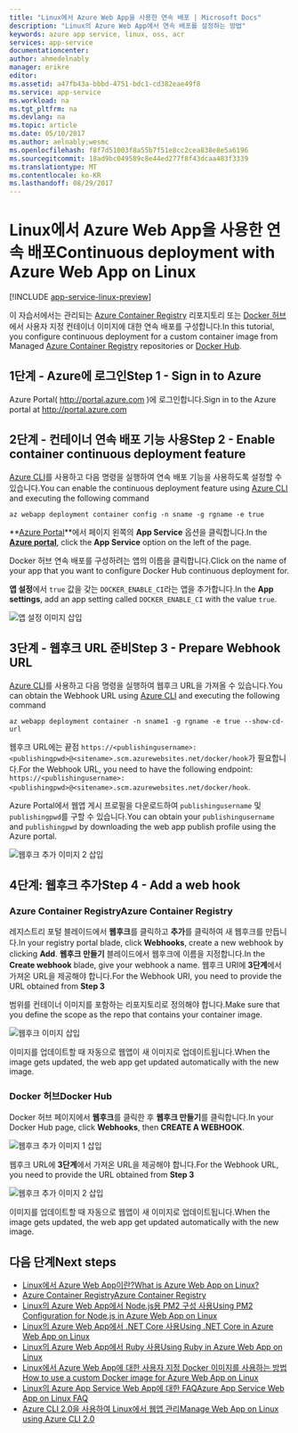 ```yaml
---
title: "Linux에서 Azure Web App을 사용한 연속 배포 | Microsoft Docs"
description: "Linux의 Azure Web App에서 연속 배포를 설정하는 방법"
keywords: azure app service, linux, oss, acr
services: app-service
documentationcenter: 
author: ahmedelnably
manager: erikre
editor: 
ms.assetid: a47fb43a-bbbd-4751-bdc1-cd382eae49f8
ms.service: app-service
ms.workload: na
ms.tgt_pltfrm: na
ms.devlang: na
ms.topic: article
ms.date: 05/10/2017
ms.author: aelnably;wesmc
ms.openlocfilehash: f8f7d51003f8a55b7f51e8cc2cea838e8e5a6196
ms.sourcegitcommit: 18ad9bc049589c8e44ed277f8f43dcaa483f3339
ms.translationtype: MT
ms.contentlocale: ko-KR
ms.lasthandoff: 08/29/2017
---
```

# <a name="continuous-deployment-with-azure-web-app-on-linux"></a><span data-ttu-id="e3297-104">Linux에서 Azure Web App을 사용한 연속 배포</span><span class="sxs-lookup"><span data-stu-id="e3297-104">Continuous deployment with Azure Web App on Linux</span></span>

[!INCLUDE [app-service-linux-preview](../../includes/app-service-linux-preview.md)]

<span data-ttu-id="e3297-105">이 자습서에서는 관리되는 [Azure Container Registry](https://azure.microsoft.com/en-us/services/container-registry/) 리포지토리 또는 [Docker 허브](https://hub.docker.com)에서 사용자 지정 컨테이너 이미지에 대한 연속 배포를 구성합니다.</span><span class="sxs-lookup"><span data-stu-id="e3297-105">In this tutorial, you configure continuous deployment for a custom container image from Managed [Azure Container Registry](https://azure.microsoft.com/en-us/services/container-registry/) repositories or [Docker Hub](https://hub.docker.com).</span></span>

## <a name="step-1---sign-in-to-azure"></a><span data-ttu-id="e3297-106">1단계 - Azure에 로그인</span><span class="sxs-lookup"><span data-stu-id="e3297-106">Step 1 - Sign in to Azure</span></span>

<span data-ttu-id="e3297-107">Azure Portal( http://portal.azure.com )에 로그인합니다.</span><span class="sxs-lookup"><span data-stu-id="e3297-107">Sign in to the Azure portal at http://portal.azure.com</span></span>

## <a name="step-2---enable-container-continuous-deployment-feature"></a><span data-ttu-id="e3297-108">2단계 - 컨테이너 연속 배포 기능 사용</span><span class="sxs-lookup"><span data-stu-id="e3297-108">Step 2 - Enable container continuous deployment feature</span></span>

<span data-ttu-id="e3297-109">[Azure CLI](https://docs.microsoft.com/en-us/cli/azure/install-azure-cli)를 사용하고 다음 명령을 실행하여 연속 배포 기능을 사용하도록 설정할 수 있습니다.</span><span class="sxs-lookup"><span data-stu-id="e3297-109">You can enable the continuous deployment feature using [Azure CLI](https://docs.microsoft.com/en-us/cli/azure/install-azure-cli) and executing the following command</span></span>

```azurecli-interactive
az webapp deployment container config -n sname -g rgname -e true
``` 

<span data-ttu-id="e3297-110">**[Azure Portal](https://portal.azure.com/)**에서 페이지 왼쪽의 **App Service** 옵션을 클릭합니다.</span><span class="sxs-lookup"><span data-stu-id="e3297-110">In the **[Azure portal](https://portal.azure.com/)**, click the **App Service** option on the left of the page.</span></span>

<span data-ttu-id="e3297-111">Docker 허브 연속 배포를 구성하려는 앱의 이름을 클릭합니다.</span><span class="sxs-lookup"><span data-stu-id="e3297-111">Click on the name of your app that you want to configure Docker Hub continuous deployment for.</span></span>

<span data-ttu-id="e3297-112">**앱 설정**에서 `true` 값을 갖는 `DOCKER_ENABLE_CI`라는 앱을 추가합니다.</span><span class="sxs-lookup"><span data-stu-id="e3297-112">In the **App settings**, add an app setting called `DOCKER_ENABLE_CI` with the value `true`.</span></span>

![앱 설정 이미지 삽입](./media/app-service-webapp-service-linux-ci-cd/step2.png)

## <a name="step-3---prepare-webhook-url"></a><span data-ttu-id="e3297-114">3단계 - 웹후크 URL 준비</span><span class="sxs-lookup"><span data-stu-id="e3297-114">Step 3 - Prepare Webhook URL</span></span>

<span data-ttu-id="e3297-115">[Azure CLI](https://docs.microsoft.com/en-us/cli/azure/install-azure-cli)를 사용하고 다음 명령을 실행하여 웹후크 URL을 가져올 수 있습니다.</span><span class="sxs-lookup"><span data-stu-id="e3297-115">You can obtain the Webhook URL using [Azure CLI](https://docs.microsoft.com/en-us/cli/azure/install-azure-cli) and executing the following command</span></span>

```azurecli-interactive
az webapp deployment container -n sname1 -g rgname -e true --show-cd-url
``` 

<span data-ttu-id="e3297-116">웹후크 URL에는 끝점 `https://<publishingusername>:<publishingpwd>@<sitename>.scm.azurewebsites.net/docker/hook`가 필요합니다.</span><span class="sxs-lookup"><span data-stu-id="e3297-116">For the Webhook URL, you need to have the following endpoint: `https://<publishingusername>:<publishingpwd>@<sitename>.scm.azurewebsites.net/docker/hook`.</span></span>

<span data-ttu-id="e3297-117">Azure Portal에서 웹앱 게시 프로필을 다운로드하여 `publishingusername` 및 `publishingpwd`를 구할 수 있습니다.</span><span class="sxs-lookup"><span data-stu-id="e3297-117">You can obtain your `publishingusername` and `publishingpwd` by downloading the web app publish profile using the Azure portal.</span></span>

![웹후크 추가 이미지 2 삽입](./media/app-service-webapp-service-linux-ci-cd/step3-3.png)

## <a name="step-4---add-a-web-hook"></a><span data-ttu-id="e3297-119">4단계: 웹후크 추가</span><span class="sxs-lookup"><span data-stu-id="e3297-119">Step 4 - Add a web hook</span></span>

### <a name="azure-container-registry"></a><span data-ttu-id="e3297-120">Azure Container Registry</span><span class="sxs-lookup"><span data-stu-id="e3297-120">Azure Container Registry</span></span>

<span data-ttu-id="e3297-121">레지스트리 포털 블레이드에서 **웹후크**를 클릭하고 **추가**를 클릭하여 새 웹후크를 만듭니다.</span><span class="sxs-lookup"><span data-stu-id="e3297-121">In your registry portal blade, click **Webhooks**, create a new webhook by clicking **Add**.</span></span> <span data-ttu-id="e3297-122">**웹후크 만들기** 블레이드에서 웹후크에 이름을 지정합니다.</span><span class="sxs-lookup"><span data-stu-id="e3297-122">In the **Create webhook** blade, give your webhook a name.</span></span> <span data-ttu-id="e3297-123">웹후크 URI에 **3단계**에서 가져온 URL을 제공해야 합니다.</span><span class="sxs-lookup"><span data-stu-id="e3297-123">For the Webhook URI, you need to provide the URL obtained from **Step 3**</span></span>

<span data-ttu-id="e3297-124">범위를 컨테이너 이미지를 포함하는 리포지토리로 정의해야 합니다.</span><span class="sxs-lookup"><span data-stu-id="e3297-124">Make sure that you define the scope as the repo that contains your container image.</span></span>

![웹후크 이미지 삽입](./media/app-service-webapp-service-linux-ci-cd/step3ACRWebhook-1.png)

<span data-ttu-id="e3297-126">이미지를 업데이트할 때 자동으로 웹앱이 새 이미지로 업데이트됩니다.</span><span class="sxs-lookup"><span data-stu-id="e3297-126">When the image gets updated, the web app get updated automatically with the new image.</span></span>

### <a name="docker-hub"></a><span data-ttu-id="e3297-127">Docker 허브</span><span class="sxs-lookup"><span data-stu-id="e3297-127">Docker Hub</span></span>

<span data-ttu-id="e3297-128">Docker 허브 페이지에서 **웹후크**를 클릭한 후 **웹후크 만들기**를 클릭합니다.</span><span class="sxs-lookup"><span data-stu-id="e3297-128">In your Docker Hub page, click **Webhooks**, then **CREATE A WEBHOOK**.</span></span>

![웹후크 추가 이미지 1 삽입](./media/app-service-webapp-service-linux-ci-cd/step3-1.png)

<span data-ttu-id="e3297-130">웹후크 URL에 **3단계**에서 가져온 URL을 제공해야 합니다.</span><span class="sxs-lookup"><span data-stu-id="e3297-130">For the Webhook URL, you need to provide the URL obtained from **Step 3**</span></span>

![웹후크 추가 이미지 2 삽입](./media/app-service-webapp-service-linux-ci-cd/step3-2.png)

<span data-ttu-id="e3297-132">이미지를 업데이트할 때 자동으로 웹앱이 새 이미지로 업데이트됩니다.</span><span class="sxs-lookup"><span data-stu-id="e3297-132">When the image gets updated, the web app get updated automatically with the new image.</span></span>

## <a name="next-steps"></a><span data-ttu-id="e3297-133">다음 단계</span><span class="sxs-lookup"><span data-stu-id="e3297-133">Next steps</span></span>
* [<span data-ttu-id="e3297-134">Linux에서 Azure Web App이란?</span><span class="sxs-lookup"><span data-stu-id="e3297-134">What is Azure Web App on Linux?</span></span>](./app-service-linux-intro.md)
* [<span data-ttu-id="e3297-135">Azure Container Registry</span><span class="sxs-lookup"><span data-stu-id="e3297-135">Azure Container Registry</span></span>](https://azure.microsoft.com/en-us/services/container-registry/)
* [<span data-ttu-id="e3297-136">Linux의 Azure Web App에서 Node.js용 PM2 구성 사용</span><span class="sxs-lookup"><span data-stu-id="e3297-136">Using PM2 Configuration for Node.js in Azure Web App on Linux</span></span>](app-service-linux-using-nodejs-pm2.md)
* [<span data-ttu-id="e3297-137">Linux의 Azure Web App에서 .NET Core 사용</span><span class="sxs-lookup"><span data-stu-id="e3297-137">Using .NET Core in Azure Web App on Linux</span></span>](app-service-linux-using-dotnetcore.md)
* [<span data-ttu-id="e3297-138">Linux의 Azure Web App에서 Ruby 사용</span><span class="sxs-lookup"><span data-stu-id="e3297-138">Using Ruby in Azure Web App on Linux</span></span>](app-service-linux-ruby-get-started.md)
* [<span data-ttu-id="e3297-139">Linux에서 Azure Web App에 대한 사용자 지정 Docker 이미지를 사용하는 방법</span><span class="sxs-lookup"><span data-stu-id="e3297-139">How to use a custom Docker image for Azure Web App on Linux</span></span>](./app-service-linux-using-custom-docker-image.md)
* [<span data-ttu-id="e3297-140">Linux의 Azure App Service Web App에 대한 FAQ</span><span class="sxs-lookup"><span data-stu-id="e3297-140">Azure App Service Web App on Linux FAQ</span></span>](./app-service-linux-faq.md) 
* [<span data-ttu-id="e3297-141">Azure CLI 2.0을 사용하여 Linux에서 웹앱 관리</span><span class="sxs-lookup"><span data-stu-id="e3297-141">Manage Web App on Linux using Azure CLI 2.0</span></span>](./app-service-linux-cli.md)



